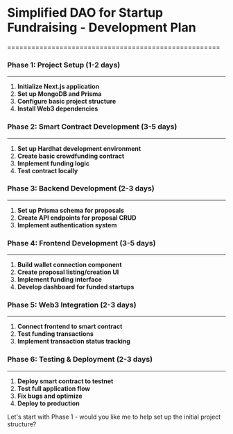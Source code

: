 # Simplified DAO for Startup Fundraising - Development Plan
=====================================================

### Phase 1: Project Setup (1-2 days)
------------------------------------

1. **Initialize Next.js application**
2. **Set up MongoDB and Prisma**
3. **Configure basic project structure**
4. **Install Web3 dependencies**

### Phase 2: Smart Contract Development (3-5 days)
---------------------------------------------

1. **Set up Hardhat development environment**
2. **Create basic crowdfunding contract**
3. **Implement funding logic**
4. **Test contract locally**

### Phase 3: Backend Development (2-3 days)
-----------------------------------------

1. **Set up Prisma schema for proposals**
2. **Create API endpoints for proposal CRUD**
3. **Implement authentication system**

### Phase 4: Frontend Development (3-5 days)
--------------------------------------------

1. **Build wallet connection component**
2. **Create proposal listing/creation UI**
3. **Implement funding interface**
4. **Develop dashboard for funded startups**

### Phase 5: Web3 Integration (2-3 days)
-----------------------------------------

1. **Connect frontend to smart contract**
2. **Test funding transactions**
3. **Implement transaction status tracking**

### Phase 6: Testing & Deployment (2-3 days)
---------------------------------------------

1. **Deploy smart contract to testnet**
2. **Test full application flow**
3. **Fix bugs and optimize**
4. **Deploy to production**

Let's start with Phase 1 - would you like me to help set up the initial project structure?
